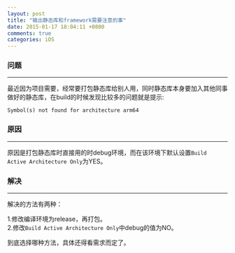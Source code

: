 ```yaml
---
layout: post
title: "输出静态库和framework需要注意的事"
date: 2015-01-17 18:04:11 +0800
comments: true
categories: iOS
---
```

### 问题
-----
最近因为项目需要，经常要打包静态库给别人用，同时静态库本身要加入其他同事做好的静态库，在build的时候发现比较多的问题就是提示:

    Symbol(s) not found for architecture arm64

<!--more-->

### 原因
-----
原因是打包静态库时直接用的时debug环境，而在该环境下默认设置`Build Active Architecture Only`为YES。

### 解决
-----
解决的方法有两种：

1.修改编译环境为release，再打包。   
2.修改`Build Active Architecture Only`中debug的值为NO。


到底选择哪种方法，具体还得看需求而定了。